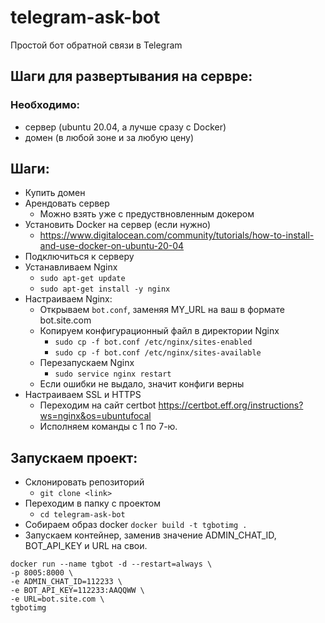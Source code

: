 # telegram-ask-bot
Простой бот обратной связи в Telegram

## Шаги для развертывания на сервре:
### Необходимо:
 - сервер (ubuntu 20.04, а лучше сразу с Docker)
 - домен (в любой зоне и за любую цену)
## Шаги:
 - Купить домен
 - Арендовать сервер
    - Можно взять уже с предуствновленным докером
 - Установить Docker на сервер (если нужно) 
    - https://www.digitalocean.com/community/tutorials/how-to-install-and-use-docker-on-ubuntu-20-04
 - Подключиться к серверу 
 - Устанавливаем Nginx 
    - `sudo apt-get update`
    - `sudo apt-get install -y nginx`
 - Настраиваем Nginx:
    - Открываем `bot.conf`, заменяя MY_URL на ваш в формате bot.site.com 
    - Копируем конфигурационный файл в директории Nginx
      - `sudo cp -f bot.conf /etc/nginx/sites-enabled`
      - `sudo cp -f bot.conf /etc/nginx/sites-available`
    - Перезапускаем Nginx
      - `sudo service nginx restart`
    - Если ошибки не выдало, значит конфиги верны
 - Настраиваем SSL и HTTPS 
    - Переходим на сайт certbot https://certbot.eff.org/instructions?ws=nginx&os=ubuntufocal
    - Исполняем команды с 1 по 7-ю.
## Запускаем проект:
 - Склонировать репозиторий
    - `git clone <link>`  
 - Переходим в папку с проектом
    - `cd telegram-ask-bot`
 - Собираем образ docker
 `docker build -t tgbotimg .` 
 - Запускаем контейнер, заменив значение ADMIN_CHAT_ID, BOT_API_KEY и URL на свои.
 
 ```
 docker run --name tgbot -d --restart=always \
 -p 8005:8000 \
 -e ADMIN_CHAT_ID=112233 \
 -e BOT_API_KEY=112233:AAQQWW \
 -e URL=bot.site.com \
 tgbotimg
 ```
